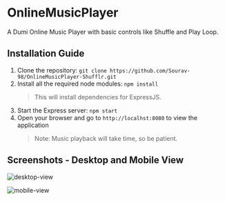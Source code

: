 # OnlineMusicPlayer
A Dumi Online Music Player with basic controls like Shuffle and Play Loop.

## Installation Guide

1. Clone the repository:
```git clone https://github.com/Sourav-98/OnlineMusicPlayer-Shufflr.git```
2. Install all the required node modules:
```npm install```
   > This will install dependencies for ExpressJS.
3. Start the Express server:
```npm start```
4. Open your browser and go to `http://localhst:8080` to view the application
	> Note: Music playback will take time, so be patient.

## Screenshots - Desktop and Mobile View

![desktop-view](screenshots/sc_desktop.png)

![mobile-view](screenshots/sc_mobile.png)
